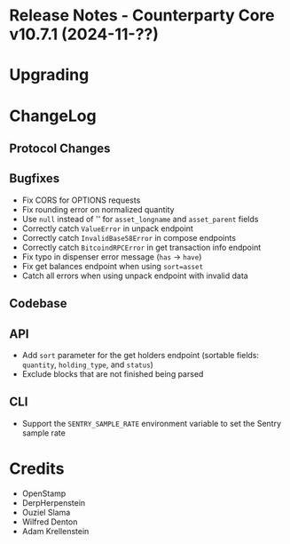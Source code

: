 # Release Notes - Counterparty Core v10.7.1 (2024-11-??)



# Upgrading


# ChangeLog

## Protocol Changes

## Bugfixes

- Fix CORS for OPTIONS requests
- Fix rounding error on normalized quantity
- Use `null` instead of '' for `asset_longname` and `asset_parent` fields
- Correctly catch `ValueError` in unpack endpoint
- Correctly catch `InvalidBase58Error` in compose endpoints
- Correctly catch `BitcoindRPCError` in get transaction info endpoint
- Fix typo in dispenser error message (`has` -> `have`)
- Fix get balances endpoint when using `sort=asset`
- Catch all errors when using unpack endpoint with invalid data

## Codebase


## API

- Add `sort` parameter for the get holders endpoint (sortable fields: `quantity`, `holding_type`, and `status`)
- Exclude blocks that are not finished being parsed

## CLI

- Support the `SENTRY_SAMPLE_RATE` environment variable to set the Sentry sample rate

# Credits

* OpenStamp
* DerpHerpenstein
* Ouziel Slama
* Wilfred Denton
* Adam Krellenstein
